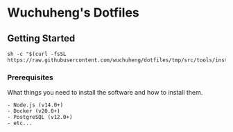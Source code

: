 # Wuchuheng's Dotfiles



## Getting Started

```bashpro shell script
sh -c "$(curl -fsSL https://raw.githubusercontent.com/wuchuheng/dotfiles/tmp/src/tools/install.sh)"
```

### Prerequisites

What things you need to install the software and how to install them.

```plaintext
- Node.js (v14.0+)
- Docker (v20.0+)
- PostgreSQL (v12.0+)
- etc...
```
